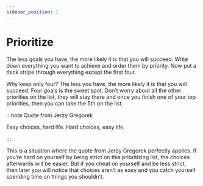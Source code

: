 ```yaml
---
sidebar_position: 1
---
```


# Prioritize

The less goals you have, the more likely it is that you will succeed. Write down everything you want to achieve and order them by priority. Now put a thick stripe through everything except the first four.

Why keep only four? The less you have, the more likely it is that you will succeed. Four goals is the sweet spot. Don’t worry about all the other priorities on the list, they will stay there and once you finish one of your top priorities, then you can take the 5th on the list.

:::note Quote from Jerzy Gregorek

Easy choices, hard life. Hard choices, easy life.

:::

This is a situation where the quote from Jerzy Gregorek perfectly applies. If you’re hard on yourself by being strict on this prioritizing list, the choices afterwards will be easier. But if you cheat on yourself and be less strict, then later you will notice that choices aren’t as easy and you catch yourself spending time on things you shouldn’t.
